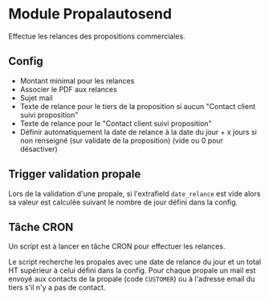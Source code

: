 # Module Propalautosend

Effectue les relances des propositions commerciales.

## Config

  - Montant minimal pour les relances
  - Associer le PDF aux relances
  - Sujet mail
  - Texte de relance pour le tiers de la proposition si aucun "Contact client suivi proposition"
  - Texte de relance pour le "Contact client suivi proposition"
  - Définir automatiquement la date de relance à la date du jour + x jours si non renseigné (sur validate de la proposition) (vide ou 0 pour désactiver)

## Trigger validation propale

Lors de la validation d'une propale, si l'extrafield `date_relance` est vide alors sa valeur est calculée suivant le nombre de jour défini dans la config.

## Tâche CRON

Un script est à lancer en tâche CRON pour effectuer les relances.

 Le script recherche les propales avec une date de relance du jour et un total HT supérieur à celui défini dans la config.
 Pour chaque propale un mail est envoyé aux contacts de la propale (code `CUSTOMER`) ou à l'adresse email du tiers s'il n'y a pas de contact.